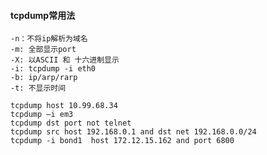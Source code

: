 #### tcpdump常用法

    -n：不将ip解析为域名
    -m: 全部显示port
    -X: 以ASCII 和 十六进制显示
    -i: tcpdump -i eth0
    -b: ip/arp/rarp
    -t: 不显示时间

    tcpdump host 10.99.68.34
    tcpdump –i em3
    tcpdump dst port not telnet
    tcpdump src host 192.168.0.1 and dst net 192.168.0.0/24
    tcpdump -i bond1  host 172.12.15.162 and port 6800
